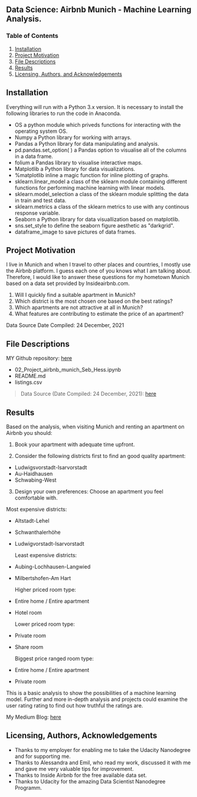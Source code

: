 ## Data Science: Airbnb Munich - Machine Learning Analysis.

### Table of Contents

1. [Installation](#installation)
2. [Project Motivation](#motivation)
3. [File Descriptions](#files)
4. [Results](#results)
5. [Licensing, Authors, and Acknowledgements](#licensing)


## Installation <a name="installation"></a>

Everything will run with a Python 3.x version.
It is necessary to install the following libraries to run the code in Anaconda. 

* OS a python module which priveds functions for interacting with the operating system OS.
* Numpy a Python library for working with arrays.
* Pandas a Python library for data manipulating and analysis.
* pd.pandas.set_option( ) a Pandas option to visualise all of the columns in a data frame.
* folium a Pandas library to visualise interactive maps.
* Matplotlib a Python library for data visualizations.
* %matplotlib inline a magic function for inline plotting of graphs.
* sklearn.linear_model a class of the sklearn module containing different functions for performing machine learning with linear models.
* sklearn.model_selection a class of the sklearn module splitting the data in train and test data.
* sklearn.metrics a class of the sklearn metrics to use with any continous response variable.
* Seaborn a Python library for data visuallization based on matplotlib.
* sns.set_style to define the seaborn figure aesthetic as "darkgrid".
* dataframe_image to save pictures of data frames.


## Project Motivation<a name="motivation"></a>

I live in Munich and when I travel to other places and countries, I mostly use the Airbnb platform. I guess each one of you knows what I am talking about. Therefore, I would like to answer these questions for my hometown Munich based on a data set provided by Insideairbnb.com.

1. Will I quickly find a suitable apartment in Munich?
2. Which district is the most chosen one based on the best ratings?
3. Which apartments are not attractive at all in Munich?
4. What features are contributing to estimate the price of an apartment?

Data Source Date Compiled: 24 December, 2021


## File Descriptions <a name="files"></a>

MY Github repository: [here](https://github.com/SebastianHess/airbnb_munich)

* 02_Project_airbnb_munich_Seb_Hess.ipynb
* README.md
* listings.csv

> Data Source (Date Compiled: 24 December, 2021): [here](http://data.insideairbnb.com/germany/bv/munich/2021-12-24/visualisations/listings.csv)


## Results<a name="results"></a>

Based on the analysis, when visiting Munich and renting an apartment on Airbnb you should:

1. Book your apartment with adequate time upfront.

2. Consider the following districts first to find an good quality apartment:
* Ludwigsvorstadt-Isarvorstadt
* Au-Haidhausen
* Schwabing-West

3. Design your own preferences: Choose an apartment you feel comfortable with.


  Most expensive districts:
* Altstadt-Lehel
* Schwanthalerhöhe
* Ludwigvorstadt-Isarvorstadt

  Least expensive districts:
* Aubing-Lochhausen-Langwied
* Milbertshofen-Am Hart

  Higher priced room type:
* Entire home / Entire apartment
* Hotel room

  Lower priced room type:
* Private room
* Share room

  Biggest price ranged room type:
* Entire home / Entire apartment
* Private room

This is a basic analysis to show the possibilities of a machine learning model. Further and more in-depth analysis and projects could examine the user rating rating to find out how truthful the ratings are.

My Medium Blog: [here](https://medium.com/@sebastian.sh.hess/data-science-airbnb-munich-machine-learning-analysis-755761031699)


## Licensing, Authors, Acknowledgements<a name="licensing"></a>

* Thanks to my employer for enabling me to take the Udacity Nanodegree and for supporting me.
* Thanks to Alessandra and Emil, who read my work, discussed it with me and gave me very valuable tips for improvement.
* Thanks to Inside Airbnb for the free available data set.
* Thanks to Udacity for the amazing Data Scientist Nanodegree Programm.